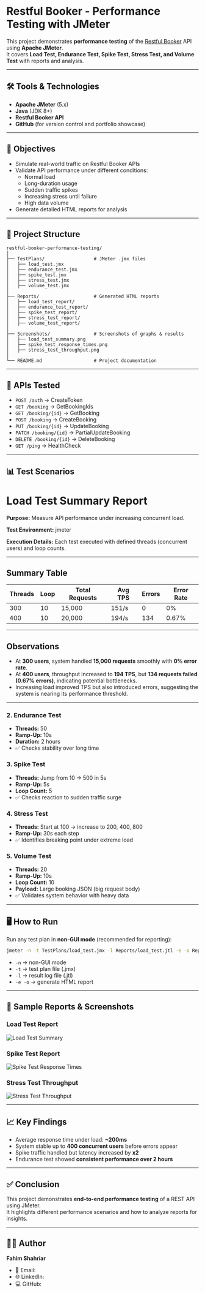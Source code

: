 # Restful Booker - Performance Testing with JMeter

This project demonstrates **performance testing** of the [Restful Booker](https://restful-booker.herokuapp.com/) API using **Apache JMeter**.  
It covers **Load Test, Endurance Test, Spike Test, Stress Test, and Volume Test** with reports and analysis.  

---

## 🛠 Tools & Technologies
- **Apache JMeter** (5.x)
- **Java** (JDK 8+)
- **Restful Booker API**
- **GitHub** (for version control and portfolio showcase)

---

## 🎯 Objectives
- Simulate real-world traffic on Restful Booker APIs
- Validate API performance under different conditions:
  - Normal load
  - Long-duration usage
  - Sudden traffic spikes
  - Increasing stress until failure
  - High data volume
- Generate detailed HTML reports for analysis

---

## 📂 Project Structure
```
restful-booker-performance-testing/
│
├── TestPlans/                  # JMeter .jmx files
│   ├── load_test.jmx
│   ├── endurance_test.jmx
│   ├── spike_test.jmx
│   ├── stress_test.jmx
│   ├── volume_test.jmx
│
├── Reports/                    # Generated HTML reports
│   ├── load_test_report/
│   ├── endurance_test_report/
│   ├── spike_test_report/
│   ├── stress_test_report/
│   ├── volume_test_report/
│
├── Screenshots/                # Screenshots of graphs & results
│   ├── load_test_summary.png
│   ├── spike_test_response_times.png
│   ├── stress_test_throughput.png
│
└── README.md                   # Project documentation
```

---

## 🔗 APIs Tested
- `POST /auth` → CreateToken  
- `GET /booking` → GetBookingIds  
- `GET /booking/{id}` → GetBooking  
- `POST /booking` → CreateBooking  
- `PUT /booking/{id}` → UpdateBooking  
- `PATCH /booking/{id}` → PartialUpdateBooking  
- `DELETE /booking/{id}` → DeleteBooking  
- `GET /ping` → HealthCheck  

---

## 📊 Test Scenarios

# Load Test Summary Report

**Purpose:** Measure API performance under increasing concurrent load.

**Test Environment:** jmeter  

**Execution Details:** Each test executed with defined threads (concurrent users) and loop counts.  

---

## Summary Table

| Threads | Loop | Total Requests | Avg TPS | Errors | Error Rate |
|---------|------|----------------|---------|--------|------------|
| 300     | 10   | 15,000         | 151/s   | 0      | 0%         |
| 400     | 10   | 20,000         | 194/s   | 134    | 0.67%      |

---

## Observations

-  At **300 users**, system handled **15,000 requests** smoothly with **0% error rate**.  
-  At **400 users**, throughput increased to **194 TPS**, but **134 requests failed (0.67% errors)**, indicating potential bottlenecks.  
-  Increasing load improved TPS but also introduced errors, suggesting the system is nearing its performance threshold.  

---
 

### 2. Endurance Test
- **Threads:** 50  
- **Ramp-Up:** 10s  
- **Duration:** 2 hours  
- ✅ Checks stability over long time  

### 3. Spike Test
- **Threads:** Jump from 10 → 500 in 5s  
- **Ramp-Up:** 5s  
- **Loop Count:** 5  
- ✅ Checks reaction to sudden traffic surge  

### 4. Stress Test
- **Threads:** Start at 100 → increase to 200, 400, 800  
- **Ramp-Up:** 30s each step  
- ✅ Identifies breaking point under extreme load  

### 5. Volume Test
- **Threads:** 20  
- **Ramp-Up:** 10s  
- **Loop Count:** 10  
- **Payload:** Large booking JSON (big request body)  
- ✅ Validates system behavior with heavy data  

---

## 🖥️ How to Run
Run any test plan in **non-GUI mode** (recommended for reporting):

```bash
jmeter -n -t TestPlans/load_test.jmx -l Reports/load_test.jtl -e -o Reports/load_test_report
```

- `-n` → non-GUI mode  
- `-t` → test plan file (.jmx)  
- `-l` → result log file (.jtl)  
- `-e -o` → generate HTML report  

---

## 📸 Sample Reports & Screenshots
### Load Test Report
![Load Test Summary](Screenshots/load_test_summary.png)

### Spike Test Report
![Spike Test Response Times](Screenshots/spike_test_response_times.png)

### Stress Test Throughput
![Stress Test Throughput](Screenshots/stress_test_throughput.png)

---

## 📈 Key Findings
- Average response time under load: **~200ms**  
- System stable up to **400 concurrent users** before errors appear  
- Spike traffic handled but latency increased by **x2**  
- Endurance test showed **consistent performance over 2 hours**  

---

## ✅ Conclusion
This project demonstrates **end-to-end performance testing** of a REST API using JMeter.  
It highlights different performance scenarios and how to analyze reports for insights.  

---

## 👨‍💻 Author
**Fahim Shahriar**  
- 📧 Email: 
- 🌐 LinkedIn: 
- 💻 GitHub: 
